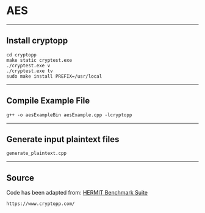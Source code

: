 # AES

------------------------------
Install cryptopp
------------------------------

	cd cryptopp
	make static cryptest.exe
	./cryptest.exe v
	./cryptest.exe tv
	sudo make install PREFIX=/usr/local

------------------------------
Compile Example File
------------------------------

	g++ -o aesExampleBin aesExample.cpp -lcryptopp

------------------------------
Generate input plaintext files
------------------------------

	generate_plaintext.cpp

------------------------------
Source
------------------------------
Code has been adapted from:
[HERMIT Benchmark Suite](https://github.com/ankurlimaye/HERMIT-BenchmarkSuite)

	https://www.cryptopp.com/
